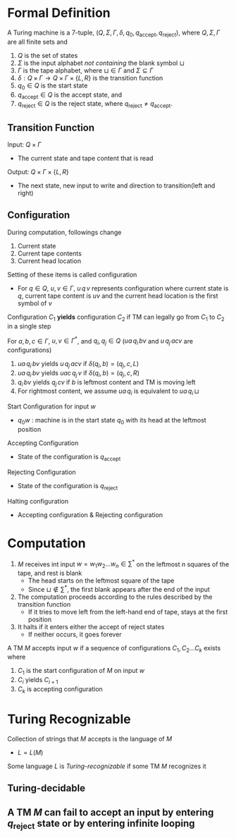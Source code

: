 # Formal Definition
A Turing machine is a 7-tuple, $(Q, \Sigma, \Gamma, \delta, q_0, q_{\text{accept}}, q_{\text{reject}})$, where $Q, \Sigma, \Gamma$ are all finite sets and
1. $Q$ is the set of states
2. $\Sigma$ is the input alphabet *not containing* the blank symbol $\sqcup$
3. $\Gamma$ is the tape alphabet, where $\sqcup \in \Gamma$ and $\Sigma \subseteq \Gamma$
4. $\delta: Q \times \Gamma \longrightarrow Q \times \Gamma \times \{L, R\}$ is the transition function
5. $q_0 \in Q$ is the start state
6. $q_{\text{accept}} \in Q$ is the accept state, and  
7. $q_{\text{reject}} \in Q$ is the reject state, where $q_{\text{reject}} \neq q_{\text{accept}}$.

## Transition Function
Input: $Q\times\Gamma$ 
- The current state and tape content that is read

Output: $Q\times\Gamma \times \{ L,R \}$
- The next state, new input to write and direction to transition(left and right)

## Configuration
During computation, followings change
1. Current state
2. Current tape contents
3. Current head location

Setting of these items is called configuration
- For $q\in Q$, $u,v\in\Gamma$, $u\,q\,v$ represents configuration where current state is $q$, current tape content is $uv$ and the current head location is the first symbol of $v$

Configuration $C_{1}$ **yields** configuration $C_{2}$ if TM can legally go from $C_{1}$ to $C_{2}$ in a single step

For $a,b,c\in\Gamma$, $u,v\in\Gamma^{*}$, and $q_{i}, q_{j}\in Q$ ($ua\,q_{i}\, bv$ and $u\,q_{j}\, acv$ are configurations)
1. $ua\,q_{i}\, bv$ yields $u\,q_{j}\,acv$ if $\delta(q_{i}, b)=(q_{j}, c, L)$
2. $ua\,q_{i}\, bv$ yields $uac\,q_{j}\,v$ if $\delta(q_{i}, b)=(q_{j}, c, R)$
3. $q_{i}\,bv$ yields $q_j\,cv$ if $b$ is leftmost content and TM is moving left
4. For rightmost content, we assume $ua\,q_{i}$ is equivalent to $ua\,q_{i}\,\sqcup$

Start Configuration for input $w$
- $q_{0}w$ : machine is in the start state $q_{0}$ with its head at the leftmost position

Accepting Configuration
- State of the configuration is $q_{\text{accept}}$

Rejecting Configuration
- State of the configuration is $q_{\text{reject}}$

Halting configuration
- Accepting configuration & Rejecting configuration

# Computation
1. $M$ receives int input $w=w_{1}w_{2}\dots w_{n}\in \sum^{*}$ on the leftmost $n$ squares of the tape, and rest is blank
	- The head starts on the leftmost square of the tape
	- Since $\sqcup\not\in \sum^{*}$, the first blank appears after the end of the input
2. The computation proceeds according to the rules described by the transition function
	- If it tries to move left from the left-hand end of tape, stays at the first position
3. It halts if it enters either the accept of reject states
	- If neither occurs, it goes forever

A TM $M$ accepts input $w$ if a sequence of configurations $C_{1}, C_{2}\dots C_{k}$ exists where
1. $C_{1}$ is the start configuration of $M$ on input $w$
2. $C_{i}$ yields $C_{i+1}$
3. $C_{k}$ is accepting configuration

# Turing Recognizable
Collection of strings that $M$ accepts is the language of $M$
- $L=L(M)$

Some language $L$ is *Turing-recognizable* if some TM $M$ recognizes it

## Turing-decidable
A TM $M$ can fail to accept an input by entering $q_{\text{reject}}$ state or by entering infinite looping
- 